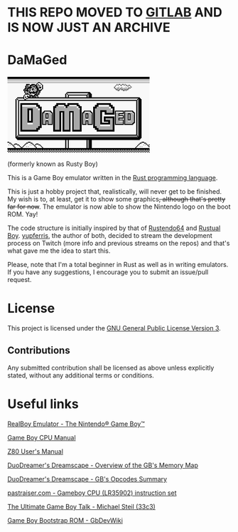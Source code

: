 # THIS REPO MOVED TO [GITLAB](https://gitlab.com/javierbg/DaMaGed) AND IS NOW JUST AN ARCHIVE

# DaMaGed

![DaMaGed logo](/misc/damaged_logo.png)

(formerly known as Rusty Boy)

This is a Game Boy emulator written in the [Rust programming language](https://www.rust-lang.org/en-US/).

This is just a hobby project that, realistically, will never get to be finished. My wish is to, at least, get it to show some graphics~~, although that's pretty far for now~~. The emulator is now able to show the Nintendo logo on the boot ROM. Yay!

The code structure is initially inspired by that of [Rustendo64](https://github.com/yupferris/rustendo64) and [Rustual Boy](https://github.com/yupferris/vb-rs). [yupferris](https://github.com/yupferris), the author of both, decided to stream the development process on Twitch (more info and previous streams on the repos) and that's what gave me the idea to start this.

Please, note that I'm a total beginner in Rust as well as in writing emulators. If you have any suggestions, I encourage you to submit an issue/pull request.

# License

This project is licensed under the [GNU General Public License Version 3](https://github.com/javierbg/RustyBoy/blob/master/LICENSE).

## Contributions

Any submitted contribution shall be licensed as above unless explicitly stated, without any additional terms or conditions.

# Useful links

[RealBoy Emulator - The Nintendo® Game Boy™](https://realboyemulator.wordpress.com/2013/01/01/the-nintendo-game-boy-1/)

[Game Boy CPU Manual](http://marc.rawer.de/Gameboy/Docs/GBCPUman.pdf)

[Z80 User's Manual](http://www.z80.info/zip/z80cpu_um.pdf)

[DuoDreamer's Dreamscape - Overview of the GB's Memory Map](http://gameboy.mongenel.com/dmg/asmmemmap.html)

[DuoDreamer's Dreamscape - GB's Opcodes Summary](http://gameboy.mongenel.com/dmg/opcodes.html)

[pastraiser.com - Gameboy CPU (LR35902) instruction set](http://pastraiser.com/cpu/gameboy/gameboy_opcodes.html)

[The Ultimate Game Boy Talk - Michael Steil (33c3)](https://www.youtube.com/watch?v=HyzD8pNlpwI)

[Game Boy Bootstrap ROM - GbDevWiki](http://gbdev.gg8.se/wiki/articles/Gameboy_Bootstrap_ROM)
